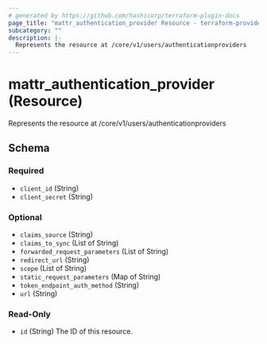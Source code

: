 ```yaml
---
# generated by https://github.com/hashicorp/terraform-plugin-docs
page_title: "mattr_authentication_provider Resource - terraform-provider-mattr"
subcategory: ""
description: |-
  Represents the resource at /core/v1/users/authenticationproviders
---
```


# mattr_authentication_provider (Resource)

Represents the resource at /core/v1/users/authenticationproviders



<!-- schema generated by tfplugindocs -->
## Schema

### Required

- `client_id` (String)
- `client_secret` (String)

### Optional

- `claims_source` (String)
- `claims_to_sync` (List of String)
- `forwarded_request_parameters` (List of String)
- `redirect_url` (String)
- `scope` (List of String)
- `static_request_parameters` (Map of String)
- `token_endpoint_auth_method` (String)
- `url` (String)

### Read-Only

- `id` (String) The ID of this resource.


